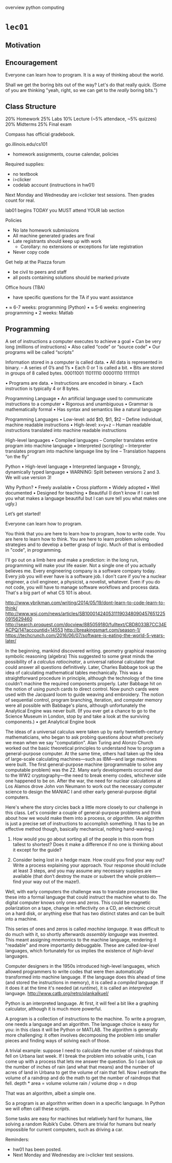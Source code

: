 overview
python
computing

#   `lec01`

##  Motivation

##  Encouragement

Everyone can learn how to program.  It is a way of thinking about the world.


Shall we get the boring bits out of the way?  Let's do that really quick.  (Some of you are thinking "yeah, right, so we can get to the *really* boring bits.")


##  Class Structure

20% Homework
25% Labs
10% Lecture (~5% attendace, ~5% quizzes)
20% Midterms
25% Final exam

Compass has official gradebook.

go.illinois.edu/cs101

-   homework assignments, course calendar, policies



Required supplies:
-   no textbook
-   i>clicker
-   codelab account (instructions in hw01)

Next Monday and Wednesday are i<clicker test sessions.  Then grades count for real.


lab01 begins TODAY
you MUST attend YOUR lab section

Policies
-   No late homework submissions
-   All machine generated grades are final
-   Late registrants should keep up with work
    -   Corollary:  no extensions or exceptions for late registration
-   Never copy code


Get help at the Piazza forum
-   be civil to peers and staff
-   all posts containing solutions should be marked private

Office hours (TBA)
-   have specific questions for the TA if you want assistance

• ≈ 6-7 weeks: programming (Python)
• ≈ 5-6 weeks: engineering programming
• 2 weeks: Matlab


##  Programming

A set of instructions a computer executes
to achieve a goal
• Can be very long (millions of instructions)
• Also called “code” or “source code”
• Our programs will be called “scripts”

Information stored in a computer is called
data.
• All data is represented in binary.
– A series of 0’s and 1’s
• Each 0 or 1 is called a bit.
• Bits are stored in groups of 8 called bytes.
00011001 11011110 00001110 11111101

• Programs are data.
• Instructions are encoded in binary.
• Each instruction is typically 4 or 8 bytes.

Programming Language
• An artificial language used to
communicate instructions to a computer
• Rigorous and unambiguous
• Grammar is mathematically formal
• Has syntax and semantics like a natural
language

Programming Languages
• Low-level: add $t0, $t1, $t2
– Define individual, machine readable
instructions
• High-level: x=y+z
– Human readable instructions translated into
machine readable instructions

High-level languages
• Compiled languages
– Compiler translates entire program into
machine language
• Interpreted (scripting)
– Interpreter translates program into machine
language line by line
– Translation happens “on the fly”

Python
• High-level language
• Interpreted language
• Strongly, dynamically typed language
• WARNING: Split between versions 2 and 3. We will use version 3!

Why Python?
• Freely available
• Cross platform
• Widely adopted
• Well documented
• Designed for teaching
• Beautiful (I don’t know if I can tell you what makes a language beautiful but I can sure tell you what makes one ugly.)

Let’s get started!




Everyone can learn how to program.

You think that you are here to learn how to program, how to write code.  You are here to learn how to think.  You are here to learn problem solving strategies and to develop a better grasp of logic.  Much of that is embodied in "code", in programming.


I'll go out on a limb here and make a prediction:  in the long run, programming will make your life easier.  Not a single one of you actually believes me.  Every engineering company is a software company today.  Every job you will ever have is a software job.  I don't care if you're a nuclear engineer, a civil engineer, a physicist, a novelist, whatever.  Even if you do not code, you will have to manage software workflows and process data.  That's a big part of what CS 101 is about.

http://www.ybrikman.com/writing/2014/05/19/dont-learn-to-code-learn-to-think/
http://www.wsj.com/news/articles/SB10001424053111903480904576512250915629460
http://search.proquest.com/docview/885059180/fulltext/CBD8033B7CC34EACPQ/14?accountid=14553
http://breakingsmart.com/season-1/
https://techcrunch.com/2016/06/07/software-is-eating-the-world-5-years-later/






In the beginning, mankind discovered writing.
geometry
graphical reasoning
symbolic reasoning (algebra)
This suggested to some great minds the possibility of a *calculus ratiocinator*, a universal rational calculator that could answer all questions definitively.
Later, Charles Babbage took up the idea of calculating mathematical tables mechanically.  This was a straightforward procedure in principle, although the technology of the time couldn't machine the required components properly.  Later Babbage hit on the notion of using punch cards to direct control.  Now punch cards were used with the Jacquard loom to guide weaving and embroidery.  The notion of sequential control, program branching, iteration, and computer memory were all possible with Babbage's plans, although unfortunately the Analytical Engine was never built.  (If you ever get a chance to go to the Science Museum in London, stop by and take a look at the surviving components.)
 • get Analytical Engine book

The ideas of a universal calculus were taken up by early twentieth-century mathematicians, who began to ask probing questions about what precisely we mean when we say "computation".  Alan Turing and Alonzo Church worked out the basic theoretical principles to understand how to program a general-purpose computer.  At the same time, others had taken up the idea of large-scale calculating machines—such as IBM—and large machines were built.  The first general-purpose machine (programmable to solve any computable problem) was the Z2.  Many early developments occurred due to the WW2 cryptography—the need to break enemy codes, whichever side one happened to be on.  After the war, the need for nuclear calculations at Los Alamos drove John von Neumann to work out the necessary computer science to design the MANIAC I and other early general-purpose digital computers.

Here's where the story circles back a little more closely to our challenge in this class.  Let's consider a couple of general-purpose problems and think about how we would make them into a process, or *algorithm*.  (An algorithm is just a precise set of instructions to accomplish something.  It has to be an effective method though, basically mechanical, nothing hand-waving.)

1)  How would you go about sorting all of the people in this room from tallest to shortest?  Does it make a difference if no one is thinking about it except for the guide?

2) Consider being lost in a hedge maze.  How could you find your way out?  Write a process explaining your approach.  Your response should include at least 3 steps, and you may assume any necessary supplies are available (that don’t destroy the maze or subvert the whole problem—find your way out of the maze!).

Well, with early computers the challenge was to translate processes like these into a formal language that could instruct the machine what to do.  The digital computer knows only ones and zeros.  This could be magnetic polarization on a tape, change in reflectivity on a CD, an electronic circuit on a hard disk, or anything else that has two distinct states and can be built into a machine.

This series of ones and zeros is called *machine language*.  It was difficult to do much with it, so shortly afterwards *assembly language* was invented.  This meant assigning mnemonics to the machine language, rendering it "readable" and more importantly debuggable.  These are called *low-level* languages, which fortunately for us implies the existence of *high-level* languages.

Computer designers in the 1950s introduced high-level languages, which allowed programmers to write codes that were then automatically transformed into machine language.  If the language does this ahead of time (and stored the instructions in memory), it is called a *compiled* language.  If it does it at the time it's needed (at *runtime*), it is called an *interpreted* language.
http://www.catb.org/retro/plankalkuel/

Python is an interpreted language.  At first, it will feel a bit like a graphing calculator, although it is much more powerful.

A program is a collection of instructions to the machine.  To write a program, one needs a language and an algorithm.  The language choice is easy for you:  in this class it will be Python or MATLAB.  The algorithm is generally more challenging:  it often involves decomposing the problem into smaller pieces and finding ways of solving each of those.

A trivial example:  suppose I need to calculate the number of raindrops that fell on Urbana last week.  If I break the problem into solvable units, I can come up with a process that lets me answer the question.  So I can look up the number of inches of rain (and what that means) and the number of acres of land in Urbana to get the volume of rain that fell.  Now I estimate the volume of a raindrop and do the math to get the number of raindrops that fell.
depth * area = volume
volume rain / volume drop = n drop

That was an algorithm, albeit a simple one.

So a program is an algorithm written down in a specific language.  In Python we will often call these *scripts*.

Some tasks are easy for machines but relatively hard for humans, like solving a random Rubik’s Cube.  Others are trivial for humans but nearly impossible for current computers, such as driving a car.

Reminders:
-   hw01 has been posted.
-   Next Monday and Wednesday are i>clicker test sessions.
